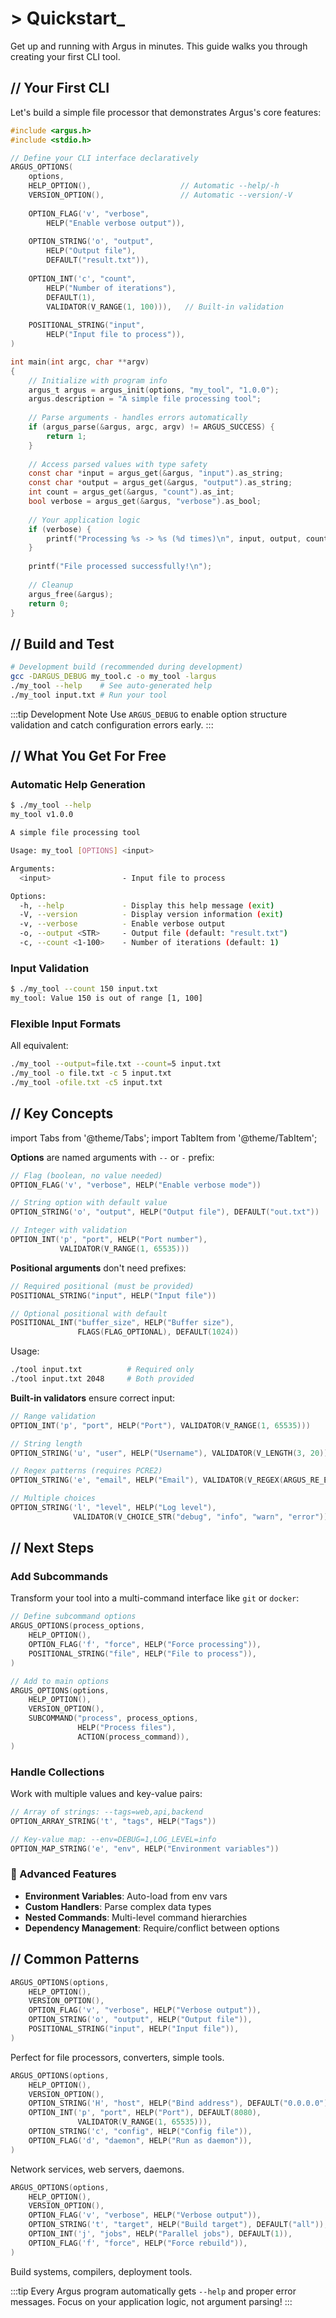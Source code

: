 # > Quickstart_

Get up and running with Argus in minutes. This guide walks you through creating your first CLI tool.

## // Your First CLI

Let's build a simple file processor that demonstrates Argus's core features:

```c title="my_tool.c"
#include <argus.h>
#include <stdio.h>

// Define your CLI interface declaratively
ARGUS_OPTIONS(
    options,
    HELP_OPTION(),                    // Automatic --help/-h
    VERSION_OPTION(),                 // Automatic --version/-V
    
    OPTION_FLAG('v', "verbose", 
        HELP("Enable verbose output")),
    
    OPTION_STRING('o', "output", 
        HELP("Output file"), 
        DEFAULT("result.txt")),
    
    OPTION_INT('c', "count", 
        HELP("Number of iterations"), 
        DEFAULT(1),
        VALIDATOR(V_RANGE(1, 100))),   // Built-in validation
    
    POSITIONAL_STRING("input", 
        HELP("Input file to process")),
)

int main(int argc, char **argv)
{
    // Initialize with program info
    argus_t argus = argus_init(options, "my_tool", "1.0.0");
    argus.description = "A simple file processing tool";
    
    // Parse arguments - handles errors automatically
    if (argus_parse(&argus, argc, argv) != ARGUS_SUCCESS) {
        return 1;
    }
    
    // Access parsed values with type safety
    const char *input = argus_get(&argus, "input").as_string;
    const char *output = argus_get(&argus, "output").as_string;
    int count = argus_get(&argus, "count").as_int;
    bool verbose = argus_get(&argus, "verbose").as_bool;
    
    // Your application logic
    if (verbose) {
        printf("Processing %s -> %s (%d times)\n", input, output, count);
    }
    
    printf("File processed successfully!\n");
    
    // Cleanup
    argus_free(&argus);
    return 0;
}
```

## // Build and Test

```bash
# Development build (recommended during development)
gcc -DARGUS_DEBUG my_tool.c -o my_tool -largus
./my_tool --help    # See auto-generated help
./my_tool input.txt # Run your tool
```

:::tip Development Note
Use `ARGUS_DEBUG` to enable option structure validation and catch configuration errors early.
:::

## // What You Get For Free

### Automatic Help Generation

```bash
$ ./my_tool --help
my_tool v1.0.0

A simple file processing tool

Usage: my_tool [OPTIONS] <input>

Arguments:
  <input>                - Input file to process

Options:
  -h, --help             - Display this help message (exit)
  -V, --version          - Display version information (exit)
  -v, --verbose          - Enable verbose output
  -o, --output <STR>     - Output file (default: "result.txt")
  -c, --count <1-100>    - Number of iterations (default: 1)
```

### Input Validation

```bash
$ ./my_tool --count 150 input.txt
my_tool: Value 150 is out of range [1, 100]
```

### Flexible Input Formats

All equivalent:
```bash
./my_tool --output=file.txt --count=5 input.txt
./my_tool -o file.txt -c 5 input.txt  
./my_tool -ofile.txt -c5 input.txt
```

## // Key Concepts

import Tabs from '@theme/Tabs';
import TabItem from '@theme/TabItem';

<Tabs>
<TabItem value="options" label="Options" default>

**Options** are named arguments with `--` or `-` prefix:

```c
// Flag (boolean, no value needed)
OPTION_FLAG('v', "verbose", HELP("Enable verbose mode"))

// String option with default value
OPTION_STRING('o', "output", HELP("Output file"), DEFAULT("out.txt"))

// Integer with validation
OPTION_INT('p', "port", HELP("Port number"), 
           VALIDATOR(V_RANGE(1, 65535)))
```

</TabItem>
<TabItem value="positionals" label="Positionals">

**Positional arguments** don't need prefixes:

```c
// Required positional (must be provided)
POSITIONAL_STRING("input", HELP("Input file"))

// Optional positional with default
POSITIONAL_INT("buffer_size", HELP("Buffer size"), 
               FLAGS(FLAG_OPTIONAL), DEFAULT(1024))
```

Usage:
```bash
./tool input.txt          # Required only
./tool input.txt 2048     # Both provided
```

</TabItem>
<TabItem value="validation" label="Validation">

**Built-in validators** ensure correct input:

```c
// Range validation
OPTION_INT('p', "port", HELP("Port"), VALIDATOR(V_RANGE(1, 65535)))

// String length
OPTION_STRING('u', "user", HELP("Username"), VALIDATOR(V_LENGTH(3, 20)))

// Regex patterns (requires PCRE2)
OPTION_STRING('e', "email", HELP("Email"), VALIDATOR(V_REGEX(ARGUS_RE_EMAIL)))

// Multiple choices
OPTION_STRING('l', "level", HELP("Log level"), 
              VALIDATOR(V_CHOICE_STR("debug", "info", "warn", "error")))
```

</TabItem>
</Tabs>

## // Next Steps

### Add Subcommands

Transform your tool into a multi-command interface like `git` or `docker`:

```c
// Define subcommand options
ARGUS_OPTIONS(process_options,
    HELP_OPTION(),
    OPTION_FLAG('f', "force", HELP("Force processing")),
    POSITIONAL_STRING("file", HELP("File to process")),
)

// Add to main options
ARGUS_OPTIONS(options,
    HELP_OPTION(),
    VERSION_OPTION(),
    SUBCOMMAND("process", process_options, 
               HELP("Process files"), 
               ACTION(process_command)),
)
```

### Handle Collections

Work with multiple values and key-value pairs:

```c
// Array of strings: --tags=web,api,backend
OPTION_ARRAY_STRING('t', "tags", HELP("Tags"))

// Key-value map: --env=DEBUG=1,LOG_LEVEL=info  
OPTION_MAP_STRING('e', "env", HELP("Environment variables"))
```

### 🔧 Advanced Features

- **Environment Variables**: Auto-load from env vars
- **Custom Handlers**: Parse complex data types
- **Nested Commands**: Multi-level command hierarchies
- **Dependency Management**: Require/conflict between options

## // Common Patterns

<Tabs>
<TabItem value="simple" label="Simple Utility" default>

```c
ARGUS_OPTIONS(options,
    HELP_OPTION(),
    VERSION_OPTION(),
    OPTION_FLAG('v', "verbose", HELP("Verbose output")),
    OPTION_STRING('o', "output", HELP("Output file")),
    POSITIONAL_STRING("input", HELP("Input file")),
)
```

Perfect for file processors, converters, simple tools.

</TabItem>
<TabItem value="server" label="Server Tool">

```c
ARGUS_OPTIONS(options,
    HELP_OPTION(),
    VERSION_OPTION(),
    OPTION_STRING('H', "host", HELP("Bind address"), DEFAULT("0.0.0.0")),
    OPTION_INT('p', "port", HELP("Port"), DEFAULT(8080), 
               VALIDATOR(V_RANGE(1, 65535))),
    OPTION_STRING('c', "config", HELP("Config file")),
    OPTION_FLAG('d', "daemon", HELP("Run as daemon")),
)
```

Network services, web servers, daemons.

</TabItem>
<TabItem value="build" label="Build Tool">

```c
ARGUS_OPTIONS(options,
    HELP_OPTION(),
    VERSION_OPTION(),
    OPTION_FLAG('v', "verbose", HELP("Verbose output")),
    OPTION_STRING('t', "target", HELP("Build target"), DEFAULT("all")),
    OPTION_INT('j', "jobs", HELP("Parallel jobs"), DEFAULT(1)),
    OPTION_FLAG('f', "force", HELP("Force rebuild")),
)
```

Build systems, compilers, deployment tools.

</TabItem>
</Tabs>

:::tip
Every Argus program automatically gets `--help` and proper error messages. Focus on your application logic, not argument parsing!
:::
